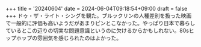 +++
title = '20240604'
date = 2024-06-04T09:18:54+09:00
draft = false
+++
ドゥ・ザ・ライト・シングを観た。ブルックリンの人種差別を扱った映画で一般的に評価も高いようだがあまりピンとこなかった。やっぱり日本で暮らしているとこの辺りの切実な問題意識というのに欠けるからかもしれない。80sヒップホップの雰囲気を感じられたのはよかった。